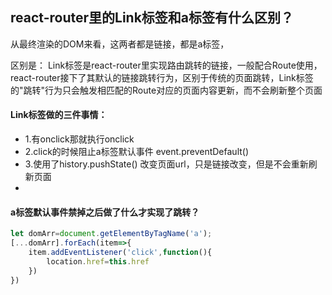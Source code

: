 ## react-router里的Link标签和a标签有什么区别？

从最终渲染的DOM来看，这两者都是链接，都是a标签，


区别是： Link标签是react-router里实现路由跳转的链接，一般配合Route使用，react-router接下了其默认的链接跳转行为，区别于传统的页面跳转，Link标签的"跳转"行为只会触发相匹配的Route对应的页面内容更新，而不会刷新整个页面



#### Link标签做的三件事情：

- 1.有onclick那就执行onclick
- 2.click的时候阻止a标签默认事件  event.preventDefault()
- 3.使用了history.pushState() 改变页面url，只是链接改变，但是不会重新刷新页面
- 


#### a标签默认事件禁掉之后做了什么才实现了跳转？


```js
let domArr=document.getElementByTagName('a');
[...domArr].forEach(item=>{
    item.addEventListener('click',function(){
        location.href=this.href
    })
})
```



